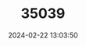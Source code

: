 ---
title: "35039"
category: "Quercus acerifolia"
draft: false
date: 2024-02-22 13:03:50
languages:
  English: ["Maple-leaved Oak"]
---